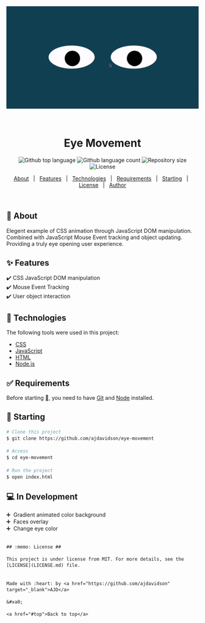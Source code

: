 <div align="center" id="top"> 
  <img src="app.gif" alt="Eye Movement" />

  &#xa0;

  <!-- <a href="https://eyemovement.netlify.app">Demo</a> -->
</div>

<h1 align="center">Eye Movement</h1>

<p align="center">
  <img alt="Github top language" src="https://img.shields.io/github/languages/top/ajdavidson/eye-movement?color=56BEB8">

  <img alt="Github language count" src="https://img.shields.io/github/languages/count/ajdavidson/eye-movement?color=56BEB8">

  <img alt="Repository size" src="https://img.shields.io/github/repo-size/ajdavidson/eye-movement?color=56BEB8">

  <img alt="License" src="https://img.shields.io/github/license/ajdavidson/eye-movement?color=56BEB8">

  <!-- <img alt="Github issues" src="https://img.shields.io/github/issues/ajdavidson/eye-movement?color=56BEB8" /> -->

  <!-- <img alt="Github forks" src="https://img.shields.io/github/forks/ajdavidson/eye-movement?color=56BEB8" /> -->

  <!-- <img alt="Github stars" src="https://img.shields.io/github/stars/ajdavidson/eye-movement?color=56BEB8" /> -->
</p>

<!-- Status -->

<!-- <h4 align="center"> 
	🚧  Eye Movement 🚀 Under construction...  🚧
</h4> 

<hr> -->

<p align="center">
  <a href="#dart-about">About</a> &#xa0; | &#xa0; 
  <a href="#sparkles-features">Features</a> &#xa0; | &#xa0;
  <a href="#rocket-technologies">Technologies</a> &#xa0; | &#xa0;
  <a href="#white_check_mark-requirements">Requirements</a> &#xa0; | &#xa0;
  <a href="#checkered_flag-starting">Starting</a> &#xa0; | &#xa0;
  <a href="#memo-license">License</a> &#xa0; | &#xa0;
  <a href="https://github.com/ajdavidson" target="_blank">Author</a>
</p>

<br>

## :dart: About ##

Elegent example of CSS animation through JavaScript DOM manipulation.\
Combined with JavaScript Mouse Event tracking and object updating.\
Providing a truly eye opening user experience.

## :sparkles: Features ##

:heavy_check_mark: CSS JavaScript DOM manipulation\
:heavy_check_mark: Mouse Event Tracking\
:heavy_check_mark: User object interaction

## :rocket: Technologies ##

The following tools were used in this project:

- [CSS](https://www.w3.org/TR/CSS/#css)
- [JavaScript](https://www.ecma-international.org/)
- [HTML](https://whatwg.org/)
- [Node.js](https://nodejs.org/en/)

## :white_check_mark: Requirements ##

Before starting :checkered_flag:, you need to have [Git](https://git-scm.com) and [Node](https://nodejs.org/en/) installed.

## :checkered_flag: Starting ##

```bash
# Clone this project
$ git clone https://github.com/ajdavidson/eye-movement

# Access
$ cd eye-movement

# Run the project
$ open index.html

```
## :computer: In Development ##

:heavy_plus_sign:&nbsp; Gradient animated color background\
:heavy_plus_sign:&nbsp; Faces overlay\
:heavy_plus_sign:&nbsp; Change eye color

```

## :memo: License ##

This project is under license from MIT. For more details, see the [LICENSE](LICENSE.md) file.


Made with :heart: by <a href="https://github.com/ajdavidson" target="_blank">AJD</a>

&#xa0;

<a href="#top">Back to top</a>
